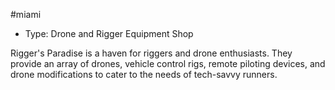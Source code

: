 #miami
- Type: Drone and Rigger Equipment Shop

Rigger's Paradise is a haven for riggers and drone enthusiasts. They provide an array of drones, vehicle control rigs, remote piloting devices, and drone modifications to cater to the needs of tech-savvy runners.